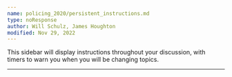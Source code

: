 ```yaml
---
name: policing_2020/persistent_instructions.md
type: noResponse
author: Will Schulz, James Houghton
modified: Nov 29, 2022
---
```


This sidebar will display instructions throughout your discussion, with timers to warn you when you will be changing topics.

---
